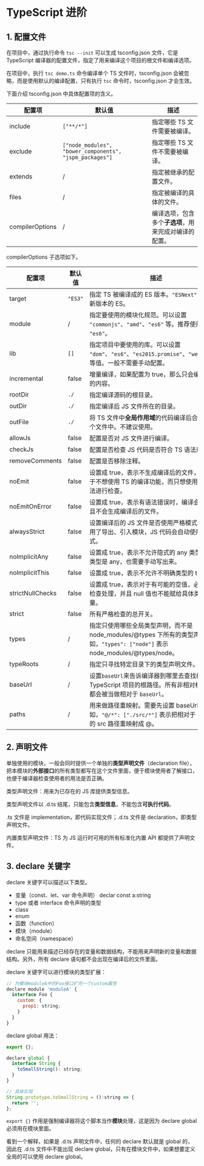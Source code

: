 # TypeScript 进阶

## 1. 配置文件

在项目中，通过执行命令 `tsc --init` 可以生成  tsconfig.json 文件，它是 TypeScript 编译器的配置文件，指定了用来编译这个项目的根文件和编译选项。

在项目中，执行 `tsc demo.ts` 命令编译单个 TS 文件时，tsconfig.json 会被忽略，而是使用默认的编译配置，只有执行 `tsc` 命令时，tsconfig.json 才会生效。

下面介绍 tsconfig.json 中具体配置项的含义。

| 配置项          | 默认值                                                  | 描述                                                 |
| --------------- | ------------------------------------------------------- | ---------------------------------------------------- |
| include         | `["**/*"]`                                              | 指定哪些 TS 文件需要被编译。                         |
| exclude         | `["node_modules", "bower_components", "jspm_packages"]` | 指定哪些 TS 文件不需要被编译。                       |
| extends         | /                                                       | 指定被继承的配置文件。                               |
| files           | /                                                       | 指定被编译的具体的文件。                             |
| compilerOptions | /                                                       | 编译选项，包含多个**子选项**，用来完成对编译的配置。 |

compilerOptions 子选项如下。

| 配置项           | 默认值  | 描述                                                         |
| ---------------- | ------- | ------------------------------------------------------------ |
| target           | `"ES3"` | 指定 TS 被编译成的 ES 版本。`"ESNext"` 表示最新版本的 ES。   |
| module           | /       | 指定要使用的模块化规范。可以设置 `"commonjs"`、`"amd"`、`"es6"` 等。推荐使用 `"es6"`。 |
| lib              | `[]`    | 指定项目中要使用的库。可以设置 `"dom"`、`"es6"`、`"es2015.promise"`、`"webworker"` 等值。一般不需要手动配置。 |
| incremental      | false   | 增量编译，如果配置为 true，那么只会编译新增的内容。          |
| rootDir          | `./`    | 指定编译源码的根目录。                                       |
| outDir           | `./`    | 指定编译后 JS 文件所在的目录。                               |
| outFile          | `./`    | 将 TS 文件中**全局作用域**的代码编译后合并到同一个文件中。不建议使用。 |
| allowJs          | false   | 配置是否对 JS 文件进行编译。                                 |
| checkJs          | false   | 配置是否检查 JS 代码是否符合 TS 语法规范。                   |
| removeComments   | false   | 配置是否移除注释。                                           |
| noEmit           | false   | 设置成 true，表示不生成编译后的文件，一般用于不想使用 TS 的编译功能，而只想使用 TS 对语法进行检查。 |
| noEmitOnError    | false   | 设置成 true，表示有语法错误时，编译会报错，且不会生成编译后的文件。 |
| alwaysStrict     | false   | 设置编译后的 JS 文件是否使用严格模式。如果使用了导出、引入模块，JS 代码会自动使用严格模式。 |
| noImplicitAny    | false   | 设置成 true，表示不允许隐式的 any 类型，如果类型是 any，也需要手动写出来。 |
| noImplicitThis   | false   | 设置成 true，表示不允许不明确类型的 this。                   |
| strictNullChecks | false   | 设置成 true，表示对于有可能的空值，必须严格检查处理，并且 null 值也不能赋给具体类型的变量。 |
| strict           | false   | 所有严格检查的总开关。                                       |
| types            | /       | 指定只使用哪些全局类型声明，而不是 node_modules/@types 下所有的类型声明。比如，`"types": ["node"]` 表示 node_modules/@types/node。 |
| typeRoots        | /       | 指定只寻找特定目录下的类型声明文件。                         |
| baseUrl          | /       | 设置`baseUrl`来告诉编译器到哪里去查找模块，即 TypeScript 项目的根路径。所有非相对模块导入都会被当做相对于 `baseUrl`。 |
| paths            | /       | 用来做路径重映射。需要先设置 baseUrl。比如，`"@/*": ["./src/*"]` 表示把相对于 baseUrl 的 src 路径重映射成 @。 |

## 2. 声明文件

单独使用的模块，一般会同时提供一个单独的**类型声明文件**（declaration file），把本模块的**外部接口**的所有类型都写在这个文件里面，便于模块使用者了解接口，也便于编译器检查使用者的用法是否正确。

类型声明文件：用来为已存在的 JS 库提供类型信息。

类型声明文件以 .d.ts 结尾，只能包含**类型信息**，不能包含**可执行代码**。

.ts 文件是 implementation，即代码实现文件；.d.ts 文件是 declaration，即类型声明文件。

内置类型声明文件：TS 为 JS 运行时可用的所有标准化内置 API 都提供了声明文件。

## 3. declare 关键字

declare 关键字可以描述以下类型。

- 变量（const、let、var 命令声明）  declar const a:string 
- type 或者 interface 命令声明的类型
- class
- enum
- 函数（function）
- 模块（module）
- 命名空间（namespace）

declare 只能用来描述已经存在的变量和数据结构，不能用来声明新的变量和数据结构。另外，所有 declare 语句都不会出现在编译后的文件里面。

declare 关键字可以进行模块的类型扩展：

```javascript
// 为模块moduleA中的Foo接口扩充一个custom属性
declare module 'moduleA' {
  interface Foo {
    custom: {
      prop1: string;
    }
  }
}
```

declare global 用法：

```javascript
export {};

declare global {
  interface String {
    toSmallString(): string;
  }
}

// 具体实现
String.prototype.toSmallString = ():string => {
  return '';
};
```

`export {}` 作用是强制编译器将这个脚本当作**模块**处理，这是因为 declare global 必须用在模块里面。

看到一个解释，如果是 .d.ts 声明文件中，任何的 declare 默认就是 global 的，因此在 .d.ts 文件中不能出现 declare global，只有在模块文件中，如果想要定义全局的可以使用 declare global。



   









